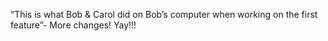 “This is what Bob & Carol did on Bob’s computer when working on the first feature”- More changes!  Yay!!!